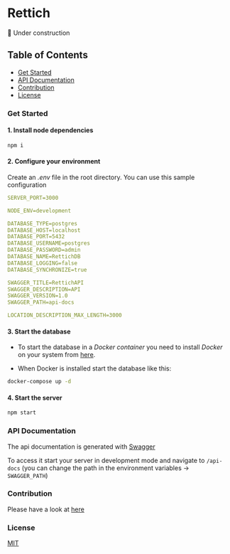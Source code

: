 # Rettich

:wrench: Under construction

## Table of Contents

- [Get Started](#get-started)
- [API Documentation](#api-documentation)
- [Contribution](#contribution)
- [License](#license)

<a name="get-started"></a>

### Get Started

#### 1. Install node dependencies

```sh
npm i
```

#### 2. Configure your environment

Create an *.env* file in the root directory. You can use this sample configuration

```yml
SERVER_PORT=3000

NODE_ENV=development

DATABASE_TYPE=postgres
DATABASE_HOST=localhost
DATABASE_PORT=5432
DATABASE_USERNAME=postgres
DATABASE_PASSWORD=admin
DATABASE_NAME=RettichDB
DATABASE_LOGGING=false
DATABASE_SYNCHRONIZE=true

SWAGGER_TITLE=RettichAPI
SWAGGER_DESCRIPTION=API
SWAGGER_VERSION=1.0
SWAGGER_PATH=api-docs

LOCATION_DESCRIPTION_MAX_LENGTH=3000
```

#### 3. Start the database

- To start the database in a *Docker container* you need to install *Docker* on your system from [here](https://docs.docker.com/get-docker/).

- When Docker is installed start the database like this:

```sh
docker-compose up -d
```

#### 4. Start the server

```sh
npm start
```
<a name="api-documentation"></a>

### API Documentation

The api documentation is generated with [Swagger](https://docs.nestjs.com/recipes/swagger)

To access it start your server in development mode and navigate to `/api-docs` (you can change the path in the environment variables -> `SWAGGER_PATH`)

<a name="contribution"></a>

### Contribution

Please have a look at [here](https://github.com/rettich-team/server/blob/master/CONTRIBUTING.md)

<a name="license"></a>

### License

[MIT](https://github.com/rettich-team/server/blob/master/LICENSE)

